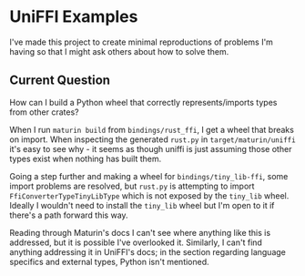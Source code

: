 # UniFFI Examples
I've made this project to create minimal reproductions of problems I'm having so that I might ask others about how to solve them.

## Current Question
How can I build a Python wheel that correctly represents/imports types from other crates?

When I run `maturin build` from `bindings/rust_ffi`, I get a wheel that breaks on import. When inspecting the generated `rust.py` in `target/maturin/uniffi` it's easy to see why - it seems as though uniffi is just assuming those other types exist when nothing has built them.

Going a step further and making a wheel for `bindings/tiny_lib-ffi`, some import problems are resolved, but `rust.py` is attempting to import `FfiConverterTypeTinyLibType` which is not exposed by the `tiny_lib` wheel. Ideally I wouldn't need to install the `tiny_lib` wheel but I'm open to it if there's a path forward this way.

Reading through Maturin's docs I can't see where anything like this is addressed, but it is possible I've overlooked it. Similarly, I can't find anything addressing it in UniFFI's docs; in the section regarding language specifics and external types, Python isn't mentioned.
